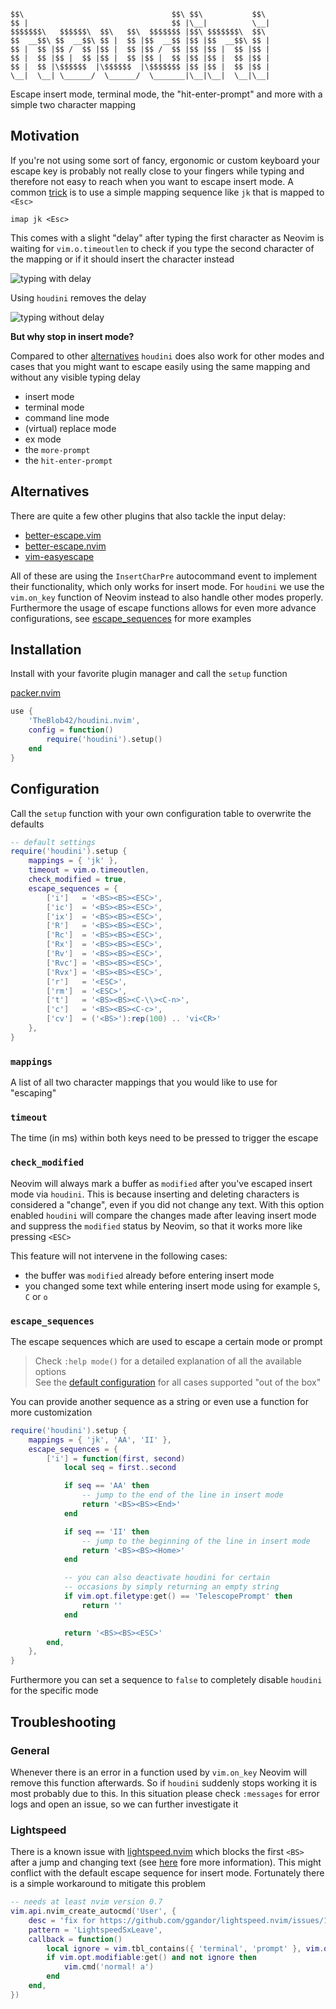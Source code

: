 ```text
$$\                                 $$\ $$\           $$\
$$ |                                $$ |\__|          \__|
$$$$$$$\   $$$$$$\  $$\   $$\  $$$$$$$ |$$\ $$$$$$$\  $$\
$$  __$$\ $$  __$$\ $$ |  $$ |$$  __$$ |$$ |$$  __$$\ $$ |
$$ |  $$ |$$ /  $$ |$$ |  $$ |$$ /  $$ |$$ |$$ |  $$ |$$ |
$$ |  $$ |$$ |  $$ |$$ |  $$ |$$ |  $$ |$$ |$$ |  $$ |$$ |
$$ |  $$ |\$$$$$$  |\$$$$$$  |\$$$$$$$ |$$ |$$ |  $$ |$$ |
\__|  \__| \______/  \______/  \_______|\__|\__|  \__|\__|
```

Escape insert mode, terminal mode, the "hit-enter-prompt" and more with a simple two character mapping

## Motivation

If you're not using some sort of fancy, ergonomic or custom keyboard your escape key is probably not really close to your fingers while typing and therefore not easy to reach when you want to escape insert mode. A common [trick](https://vim.fandom.com/wiki/Avoid_the_escape_key#Mappings) is to use a simple mapping sequence like `jk` that is mapped to `<Esc>`

```vimscript
imap jk <Esc>
```

This comes with a slight "delay" after typing the first character as Neovim is waiting for `vim.o.timeoutlen` to check if you type the second character of the mapping or if it should insert the character instead

![typing with delay](./assets/with_delay.gif)

Using `houdini` removes the delay

![typing without delay](./assets/without_delay.gif)

**But why stop in insert mode?**

Compared to other [alternatives](#alternatives) `houdini` does also work for other modes and cases that you might want to escape easily using the same mapping and without any visible typing delay

- insert mode
- terminal mode
- command line mode
- (virtual) replace mode
- ex mode
- the `more-prompt`
- the `hit-enter-prompt`

## Alternatives

There are quite a few other plugins that also tackle the input delay:

- [better-escape.vim](https://github.com/jdhao/better-escape.vim)
- [better-escape.nvim](https://github.com/max397574/better-escape.nvim)
- [vim-easyescape](https://github.com/zhou13/vim-easyescape)

All of these are using the `InsertCharPre` autocommand event to implement their functionality, which only works for insert mode. For `houdini` we use the `vim.on_key` function of Neovim instead to also handle other modes properly. Furthermore the usage of escape functions allows for even more advance configurations, see [escape_sequences](#escape_sequences) for more examples

## Installation

Install with your favorite plugin manager and call the `setup` function

[packer.nvim](https://github.com/wbthomason/packer.nvim)
```lua
use {
    'TheBlob42/houdini.nvim',
    config = function()
        require('houdini').setup()
    end
}
```

## Configuration

Call the `setup` function with your own configuration table to overwrite the defaults

```lua
-- default settings
require('houdini').setup {
    mappings = { 'jk' },
    timeout = vim.o.timeoutlen,
    check_modified = true,
    escape_sequences = {
        ['i']   = '<BS><BS><ESC>',
        ['ic']  = '<BS><BS><ESC>',
        ['ix']  = '<BS><BS><ESC>',
        ['R']   = '<BS><BS><ESC>',
        ['Rc']  = '<BS><BS><ESC>',
        ['Rx']  = '<BS><BS><ESC>',
        ['Rv']  = '<BS><BS><ESC>',
        ['Rvc'] = '<BS><BS><ESC>',
        ['Rvx'] = '<BS><BS><ESC>',
        ['r']   = '<ESC>',
        ['rm']  = '<ESC>',
        ['t']   = '<BS><BS><C-\\><C-n>',
        ['c']   = '<BS><BS><C-c>',
        ['cv']  = ('<BS>'):rep(100) .. 'vi<CR>'
    },
}
```

### `mappings`

A list of all two character mappings that you would like to use for "escaping"

### `timeout`

The time (in ms) within both keys need to be pressed to trigger the escape

### `check_modified`

Neovim will always mark a buffer as `modified` after you've escaped insert mode via `houdini`. This is because inserting and deleting characters is considered a "change", even if you did not change any text. With this option enabled `houdini` will compare the changes made after leaving insert mode and suppress the `modified` status by Neovim, so that it works more like pressing `<ESC>`

This feature will not intervene in the following cases:

- the buffer was `modified` already before entering insert mode
- you changed some text while entering insert mode using for example `S`, `C` or `o`

### `escape_sequences`

The escape sequences which are used to escape a certain mode or prompt

> Check `:help mode()` for a detailed explanation of all the available options  
> See the [default configuration](#configuration) for all cases supported "out of the box"

You can provide another sequence as a string or even use a function for more customization

```lua
require('houdini').setup {
    mappings = { 'jk', 'AA', 'II' },
    escape_sequences = {
        ['i'] = function(first, second)
            local seq = first..second

            if seq == 'AA' then
                -- jump to the end of the line in insert mode
                return '<BS><BS><End>'
            end

            if seq == 'II' then
                -- jump to the beginning of the line in insert mode
                return '<BS><BS><Home>'
            end

            -- you can also deactivate houdini for certain
            -- occasions by simply returning an empty string
            if vim.opt.filetype:get() == 'TelescopePrompt' then
                return ''
            end

            return '<BS><BS><ESC>'
        end,
    },
}
```

Furthermore you can set a sequence to `false` to completely disable `houdini` for the specific mode

## Troubleshooting

### General

Whenever there is an error in a function used by `vim.on_key` Neovim will remove this function afterwards. So if `houdini` suddenly stops working it is most probably due to this. In this situation please check `:messages` for error logs and open an issue, so we can further investigate it

### Lightspeed

There is a known issue with [lightspeed.nvim](https://github.com/ggandor/lightspeed.nvim) which blocks the first `<BS>` after a jump and changing text (see [here](https://github.com/ggandor/lightspeed.nvim/issues/140) fore more information). This might conflict with the default escape sequence for insert mode. Fortunately there is a simple workaround to mitigate this problem

```lua
-- needs at least nvim version 0.7
vim.api.nvim_create_autocmd('User', {
    desc = 'fix for https://github.com/ggandor/lightspeed.nvim/issues/140',
    pattern = 'LightspeedSxLeave',
    callback = function()
        local ignore = vim.tbl_contains({ 'terminal', 'prompt' }, vim.opt.buftype:get())
        if vim.opt.modifiable:get() and not ignore then
            vim.cmd('normal! a')
        end
    end,
})
```
